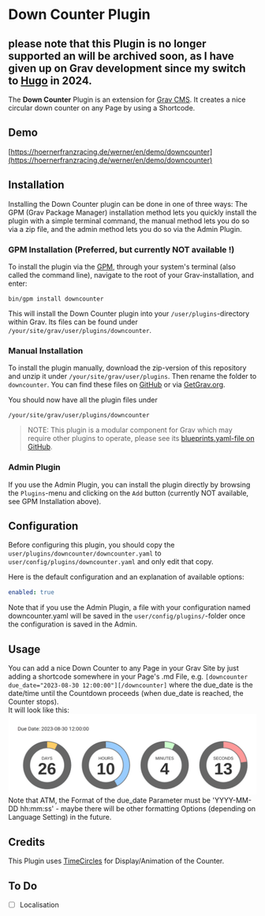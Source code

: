 # Down Counter Plugin

## please note that this Plugin is no longer supported an will be archived soon, as I have given up on Grav development since my switch to [Hugo](https://gohugo.io) in 2024.

The **Down Counter** Plugin is an extension for [Grav CMS](https://github.com/getgrav/grav). It creates a nice circular down counter on any Page by using a Shortcode.

## Demo
[https://hoernerfranzracing.de/werner/en/demo/downcounter](https://hoernerfranzracing.de/werner/en/demo/downcounter)

## Installation

Installing the Down Counter plugin can be done in one of three ways: The GPM (Grav Package Manager) installation method lets you quickly install the plugin with a simple terminal command, the manual method lets you do so via a zip file, and the admin method lets you do so via the Admin Plugin.

### GPM Installation (Preferred, but currently NOT available !)

To install the plugin via the [GPM](https://learn.getgrav.org/cli-console/grav-cli-gpm), through your system's terminal (also called the command line), navigate to the root of your Grav-installation, and enter:

    bin/gpm install downcounter

This will install the Down Counter plugin into your `/user/plugins`-directory within Grav. Its files can be found under `/your/site/grav/user/plugins/downcounter`.

### Manual Installation

To install the plugin manually, download the zip-version of this repository and unzip it under `/your/site/grav/user/plugins`. Then rename the folder to `downcounter`. You can find these files on [GitHub](https://github.com/wernerjoss/grav-plugin-downcounter) or via [GetGrav.org](https://getgrav.org/downloads/plugins).

You should now have all the plugin files under

    /your/site/grav/user/plugins/downcounter

> NOTE: This plugin is a modular component for Grav which may require other plugins to operate, please see its [blueprints.yaml-file on GitHub](https://github.com/wernerjoss/grav-plugin-downcounter/blob/main/blueprints.yaml).

### Admin Plugin

If you use the Admin Plugin, you can install the plugin directly by browsing the `Plugins`-menu and clicking on the `Add` button (currently NOT available, see GPM Installation above).

## Configuration

Before configuring this plugin, you should copy the `user/plugins/downcounter/downcounter.yaml` to `user/config/plugins/downcounter.yaml` and only edit that copy.

Here is the default configuration and an explanation of available options:

```yaml
enabled: true
```

Note that if you use the Admin Plugin, a file with your configuration named downcounter.yaml will be saved in the `user/config/plugins/`-folder once the configuration is saved in the Admin.

## Usage

You can add a nice Down Counter to any Page in your Grav Site by just adding a shortcode somewhere in your Page's .md File,
e.g. ```[downcounter due_date="2023-08-30 12:00:00"][/downcounter]``` where the due_date is the date/time until the Countdown proceeds (when due_date is reached, the Counter stops).  
It will look like this: ![counter.png](./counter.png)  
Note that ATM, the Format of the due_date Parameter must be 'YYYY-MM-DD hh:mm:ss' - maybe there will be other formatting Options (depending on Language Setting) in the future.

## Credits

This Plugin uses [TimeCircles](https://github.com/wimbarelds/TimeCircles) for Display/Animation of the Counter.

## To Do

- [ ] Localisation

